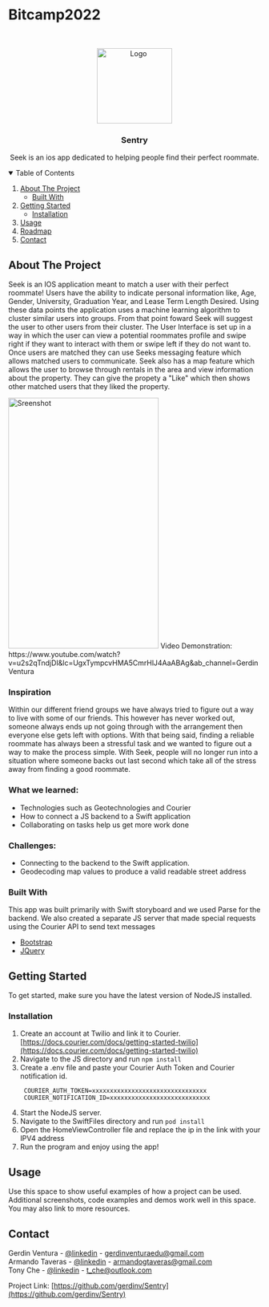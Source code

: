 # Bitcamp2022
<br />
<p align="center">
  <a href="https://github.com/gerdinv/Sentry">
    <img src="https://cdn.discordapp.com/attachments/429515082075209739/830763886579679232/sentryLogo.png" alt="Logo" width="150" height="150">
  </a>

  <h3 align="center">Sentry</h3>

  <p align="center">
   Seek is an ios app dedicated to helping people find their perfect roommate.
    <br />
  </p>
</p>



<!-- TABLE OF CONTENTS -->
<details open="open">
  <summary>Table of Contents</summary>
  <ol>
    <li>
      <a href="#about-the-project">About The Project</a>
      <ul>
        <li><a href="#built-with">Built With</a></li>
      </ul>
    </li>
    <li>
      <a href="#getting-started">Getting Started</a>
      <ul>
        <li><a href="#installation">Installation</a></li>
      </ul>
    </li>
    <li><a href="#usage">Usage</a></li>
    <li><a href="#roadmap">Roadmap</a></li>
    <li><a href="#contact">Contact</a></li>
  </ol>
</details>



<!-- ABOUT THE PROJECT -->
## About The Project
Seek is an IOS application meant to match a user with their perfect roommate! Users have the ability to indicate personal information like, 
Age, Gender, University, Graduation Year, and Lease Term Length Desired. Using these data points the application uses a machine learning
algorithm to cluster similar users into groups. From that point foward Seek will suggest the user to other users from their cluster. The User
Interface is set up in a way in which the user can view a potential roommates profile and swipe right if they want to interact with them or
swipe left if they do not want to. Once users are matched they can use Seeks messaging feature which allows matched users to communicate.
Seek also has a map feature which allows the user to browse through rentals in the area and view information about the property. They can give the
propety a "Like" which then shows other matched users that they liked the property.


<img src='https://i.gyazo.com/9a9d09705b089537b4d58e8740dfb962.png' title='Sreenshot' width='300' height='500' />
Video Demonstration: https://www.youtube.com/watch?v=u2s2qTndjDI&lc=UgxTympcvHMA5CmrHlJ4AaABAg&ab_channel=GerdinVentura


### Inspiration
Within our different friend groups we have always tried to figure out a way to live with some of our friends. This however has never worked out, someone always ends up not going through with the arrangement then everyone else gets left with options. With that being said, finding a reliable roommate has
always been a stressful task and we wanted to figure out a way to make the process simple. With Seek, people will no longer run into a situation where
someone backs out last second which take all of the stress away from finding a good roommate.

### What we learned:
* Technologies such as Geotechnologies and Courier
* How to connect a JS backend to a Swift application
* Collaborating on tasks help us get more work done

### Challenges:
* Connecting to the backend to the Swift application.
* Geodecoding map values to produce a valid readable street address



### Built With

This app was built primarily with Swift storyboard and we used Parse for the backend. We also created a separate JS server that made special requests using the Courier API to send text messages
* [Bootstrap](https://developer.apple.com/swift/)
* [JQuery](https://www.javascript.com/)



<!-- GETTING STARTED -->
## Getting Started

To get started, make sure you have the latest version of NodeJS installed. 

### Installation

1. Create an account at Twilio and link it to Courier. [https://docs.courier.com/docs/getting-started-twilio](https://docs.courier.com/docs/getting-started-twilio) 
2. Navigate to the JS directory and run ```npm install```
4. Create a .env file and paste your Courier Auth Token and Courier notification id.
   ```
    COURIER_AUTH_TOKEN=xxxxxxxxxxxxxxxxxxxxxxxxxxxxxxxx
    COURIER_NOTIFICATION_ID=xxxxxxxxxxxxxxxxxxxxxxxxxxxx 
    ```
3. Start the NodeJS server.
4. Navigate to the SwiftFiles directory and run ```pod install```
5. Open the HomeViewController file and replace the ip in the link with your IPV4 address
6. Run the program and enjoy using the app!


<!-- USAGE EXAMPLES -->
## Usage

Use this space to show useful examples of how a project can be used. Additional screenshots, code examples and demos work well in this space. You may also link to more resources.


<!-- CONTACT -->
## Contact

Gerdin Ventura - [@linkedin](https://www.linkedin.com/in/gerdin-ventura-croussett-2b28081a3/) - gerdinventuraedu@gmail.com
<br />
Armando Taveras - [@linkedin](https://www.linkedin.com/in/armando-taveras-04731216a/) - armandogtaveras@gmail.com
<br />
Tony Che - [@linkedin](https://www.linkedin.com/in/tony-ch%C3%A9-b59624202/) - t_che@outlook.com

Project Link: [https://github.com/gerdinv/Sentry](https://github.com/gerdinv/Sentry)
